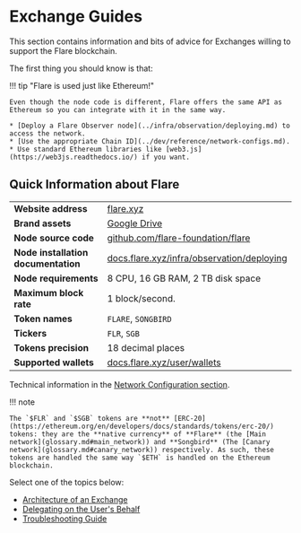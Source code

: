 # Exchange Guides

This section contains information and bits of advice for Exchanges willing to support the Flare blockchain.

The first thing you should know is that:

!!! tip "Flare is used just like Ethereum!"

    Even though the node code is different, Flare offers the same API as Ethereum so you can integrate with it in the same way.

    * [Deploy a Flare Observer node](../infra/observation/deploying.md) to access the network.
    * [Use the appropriate Chain ID](../dev/reference/network-configs.md).
    * Use standard Ethereum libraries like [web3.js](https://web3js.readthedocs.io/) if you want.

## Quick Information about Flare

|                                     |                                                                                 |
| ----------------------------------- | ------------------------------------------------------------------------------- |
| **Website address**                 | [flare.xyz](https://flare.xyz)                                                  |
| **Brand assets**                    | [Google Drive][brand-assets]                                                    |
| **Node source code**                | [github.com/flare-foundation/flare][github]                                     |
| **Node installation documentation** | [docs.flare.xyz/infra/observation/deploying](../infra/observation/deploying.md) |
| **Node requirements**               | 8 CPU, 16 GB RAM, 2 TB disk space                                               |
| **Maximum block rate**              | 1 block/second.                                                                 |
| **Token names**                     | `FLARE`, `SONGBIRD`                                                             |
| **Tickers**                         | `FLR`, `SGB`                                                                    |
| **Tokens precision**                | 18 decimal places                                                               |
| **Supported wallets**               | [docs.flare.xyz/user/wallets](../user/wallets/index.md)                         |

[brand-assets]: https://drive.google.com/drive/folders/1mPrtIBb2k88E4f1fguEm3eAXLW74xOry?usp=sharing
[github]: https://github.com/flare-foundation/flare

Technical information in the [Network Configuration section](../dev/reference/network-configs.md).

!!! note

    The `$FLR` and `$SGB` tokens are **not** [ERC-20](https://ethereum.org/en/developers/docs/standards/tokens/erc-20/) tokens: they are the **native currency** of **Flare** (the [Main network](glossary.md#main_network)) and **Songbird** (The [Canary network](glossary.md#canary_network)) respectively. As such, these tokens are handled the same way `$ETH` is handled on the Ethereum blockchain.

Select one of the topics below:

* [Architecture of an Exchange](./architecture.md)
* [Delegating on the User's Behalf](./delegation.md)
* [Troubleshooting Guide](./troubleshooting.md)
